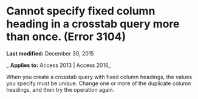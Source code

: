 
# Cannot specify fixed column heading <value> in a crosstab query more than once. (Error 3104)

 **Last modified:** December 30, 2015

 _ **Applies to:** Access 2013 | Access 2016_

When you create a crosstab query with fixed column headings, the values you specify must be unique. Change one or more of the duplicate column headings, and then try the operation again.

